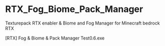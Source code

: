# RTX_Fog_Biome_Pack_Manager
Texturepack RTX enabler &amp; Biome and Fog Manager for Minecraft bedrock RTX

[RTX] Fog & Biome & Pack Manager Test0.6.exe
